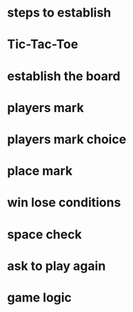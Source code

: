 # steps to establish
# Tic-Tac-Toe
# establish the board
# players mark
# players mark choice
# place mark
# win lose conditions
# space check
# ask to play again
# game logic
